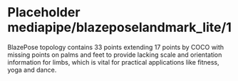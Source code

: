 # Placeholder mediapipe/blazeposelandmark_lite/1

BlazePose topology contains 33 points extending 17 points by COCO with missing
points on palms and feet to provide lacking scale and orientation information
for limbs, which is vital for practical applications like fitness, yoga and
dance.

<!-- module-type: image-pose-detection -->
<!-- fine-tunable: false -->
